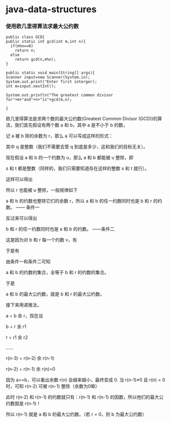 # java-data-structures
### 使用欧几里得算法求最大公约数
```
public class GCD{
public static int gcd(int m,int n){
  if(m%n==0)
    return n;
  else
    return gcd(n,m%n);
}

public static void main(String[] args){
Scanner input=new Scanner(System.in);
System.out.print("Enter first interger);
int m=input.nextInt();

System.out.println("The greatest common divisor for"+m+"and"+n+"is"+gcd(m,n);

}
```

欧几里得算法是求两个数的最大公约数(Greatest Common Divisor (GCD))的算法，我们首先假设有两个数 a 和 b，其中 a 是不小于 b 的数，

记 a 被 b 除的余数为 r，那么 a 可以写成这样的形式：

其中 q 是整数（我们不需要去管 q 到底是多少，这和我们的目标无关）。

现在假设 a 和 b 的一个约数为 u，那么 a 和 b 都能被 u 整除，即


s 和 t 都是整数（同样的，我们只需要知道存在这样的整数 s 和 t 就行）。

这样可以得出

 
所以 r 也能被 u 整除，一般规律如下

a 和 b 的约数也整除它们的余数 r，所以 a 和 b 的任一约数同时也是 b 和 r 的约数。  —— 条件一

反过来可以得出

b 和 r 的任一约数同时也是 a 和 b 的约数。  ——条件二

这是因为对 b 和 r 每一个约数 v，有



于是有

由条件一和条件二可知

 a 和 b 的约数的集合，全等于 b 和 r 的约数的集合。

于是

a 和 b 的最大公约数，就是 b 和 r 的最大公约数。

接下来用递推法，

a ÷ b 余 r，现在设

b ÷ r 余 r1

r ÷ r1 余 r2

……

r(n-3) ÷ r(n-2) 余 r(n-1)

r(n-2) ÷ r(n-1) 余 r(n)=0

因为 a>=b，可以看出余数 r(n) 会越来越小，最终变成 0.
当 r(n-1)≠0 且 r(n) = 0 时，可知 r(n-2) 可被 r(n-1) 整除（余数为0嘛）

此时 r(n-2) 和 r(n-1) 的约数就只有：r(n-1) 和 r(n-1) 的因数，所以他们的最大公约数就是 r(n-1)！

所以 r(n-1) 就是 a 和 b 的最大公约数。（若 r = 0，则 b 为最大公约数）
